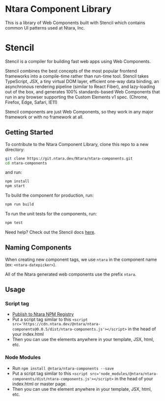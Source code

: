 # Ntara Component Library

This is a library of Web Components built with Stencil which contains common UI patterns used at Ntara, Inc.

# Stencil

Stencil is a compiler for building fast web apps using Web Components.

Stencil combines the best concepts of the most popular frontend frameworks into a compile-time rather than run-time tool.  Stencil takes TypeScript, JSX, a tiny virtual DOM layer, efficient one-way data binding, an asynchronous rendering pipeline (similar to React Fiber), and lazy-loading out of the box, and generates 100% standards-based Web Components that run in any browser supporting the Custom Elements v1 spec. (Chrome, Firefox, Edge, Safari, IE11)

Stencil components are just Web Components, so they work in any major framework or with no framework at all.

## Getting Started

To contribute to the Ntara Component Library, clone this repo to a new directory:

```bash
git clone https://git.ntara.dev/Ntara/ntara-components.git
cd ntara-components
```

and run:

```bash
npm install
npm start
```

To build the component for production, run:

```bash
npm run build
```

To run the unit tests for the components, run:

```bash
npm test
```

Need help? Check out the Stencil docs [here](https://stenciljs.com/docs/my-first-component).

## Naming Components

When creating new component tags, we use `ntara` in the component name (ex: `<ntara-datepicker>`).

All of the Ntara generated web components use the prefix `ntara`.

## Usage

### Script tag

- [Publish to Ntara NPM Registry](https://docs.npmjs.com/getting-started/publishing-npm-packages)
- Put a script tag similar to this `<script src='https://cdn.ntara.dev/@ntara/ntara-components@0.0.5/dist/ntara-components.js'></script>` in the head of your index.html
- Then you can use the elements anywhere in your template, JSX, html, etc.

### Node Modules
- Run `npm install @ntara/ntara-components --save`
- Put a script tag similar to this `<script src='node_modules/@ntara/ntara-components/dist/ntara-components.js'></script>` in the head of your index.html or master page.
- Then you can use the element anywhere in your template, JSX, html, etc.
